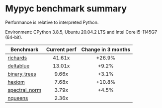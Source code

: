 # Mypyc benchmark summary

Performance is relative to interpreted Python.

Environment: CPython 3.8.5, Ubuntu 20.04.2 LTS and Intel Core i5-1145G7 (64-bit).

| Benchmark | Current perf | Change in 3 months |
| --- | :---: | :---: |
| [richards](benchmarks/richards.md) | 41.61x | +26.9% |
| [deltablue](benchmarks/deltablue.md) | 13.01x | +9.2% |
| [binary_trees](benchmarks/binary_trees.md) | 9.66x | +3.1% |
| [hexiom](benchmarks/hexiom.md) | 7.68x | +10.8% |
| [spectral_norm](benchmarks/spectral_norm.md) | 3.79x | +4.5% |
| [nqueens](benchmarks/nqueens.md) | 2.36x |  |
